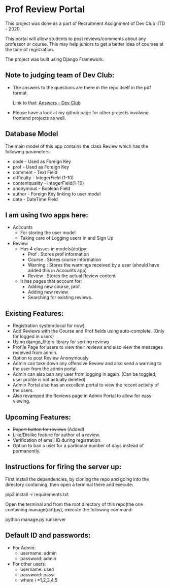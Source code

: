 # Prof Review Portal

This project was done as a part of Recruitment Assignment of Dev Club IITD - 2020. 

This portal will allow students to post reviews/comments about any professor or course.
This may help juniors to get a better idea of courses at the time of registration.

The project was built using Django Framework.

## Note to judging team of Dev Club: 
* The answers to the questions are there in the repo itself in the pdf format. 
  
  Link to that: [Answers - Dev Club](./Dev_Club_Recruitment.pdf)
* Please have a look at my github page for other projects involving frontend projects as well.

## Database Model

The main model of this app contains the class Review which has the following parameters:
* code - Used as Foreign Key
* prof - Used as Foreign Key
* comment - Text Field
* difficulty - IntegerField (1-10)
* contentquality - IntegerField(1-10)
* anonymous - Boolean Field 
* author - Foreign Key linking to user model
* date - DateTime Field

## I am using two apps here:
* Accounts 
    * For storing the user model
    * Taking care of Logging users in and Sign Up
* Review
    * Has 4 classes in models(dot)py: 
      * Prof : Stores prof information
      * Course : Stores course information
      * Warning : Stores the warnings received by a user (should have added this in Accounts app)
      * Review : Stores the actual Review content
    * It has pages that account for:
      * Adding new course, prof.
      * Adding new review.
      * Searching for existing reviews.


## Existing Features:
* Registration system(local for now).
* Add Reviews with the Course and Prof fields using auto-complete. (Only for logged in users)
* Using django_filters library for sorting reviews
* Profile Page for users to view their reviews and also view the messages received from admin.
* Option to post Review Anonymously
* Admin can take down any offensive Review and also send a warning to the user from the admin portal.
* Admin can also ban any user from logging in again. (Can be toggled, user profile is not actually deleted)
* Admin Portal also has an excellent portal to view the recent activity of the users.
* Also revamped the Reviews page in Admin Portal to allow for easy viewing.


## Upcoming Features:
* ~~Report button for reviews~~ (Added)
* Like/Dislike feature for author of a review.
* Verification of email ID during registration.
* Option to ban a user for a particular number of days instead of permanently.

## Instructions for firing the server up:
First install the dependencies, by cloning the repo and going into the directory containing, then open a terminal there and execute:

pip3 install -r requirements.txt

Open the terminal and from the root directory of this repo(the one containing manage(dot)py), execute the following command: 

python manage.py runserver

## Default ID and passwords:

* For Admin:
  * username: admin
  * password: admin
* For other users:
  * username: useri
  * password: passi
  * where i =1,2,3,4,5
